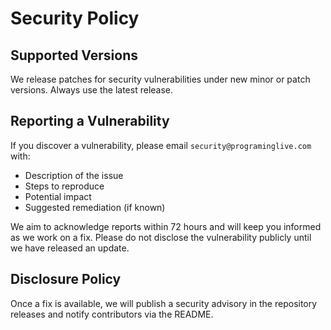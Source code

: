 # Security Policy

## Supported Versions

We release patches for security vulnerabilities under new minor or patch versions. Always use the latest release.

## Reporting a Vulnerability

If you discover a vulnerability, please email `security@programinglive.com` with:

- Description of the issue
- Steps to reproduce
- Potential impact
- Suggested remediation (if known)

We aim to acknowledge reports within 72 hours and will keep you informed as we work on a fix. Please do not disclose the vulnerability publicly until we have released an update.

## Disclosure Policy

Once a fix is available, we will publish a security advisory in the repository releases and notify contributors via the README.
